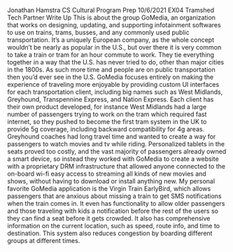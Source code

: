 Jonathan Hamstra
CS Cultural Program Prep
10/6/2021
EX04 Tramshed Tech Partner Write Up
This is about the group GoMedia, an organization that works on designing, updating, and supporting infotainment softwares to use on trains, trams, busses, and any commonly used public transportation. It’s a uniquely European company, as the whole concept wouldn’t be nearly as popular in the U.S., but over there it is very common to take a train or tram for an hour commute to work. They tie everything together in a way that the U.S. has never tried to do, other than major cities in the 1800s. As such more time and people are on public transportation then you’d ever see in the U.S. GoMedia focuses entirely on making the experience of traveling more enjoyable by providing custom UI interfaces for each transportation client, including big names such as West Midlands, Greyhound, Transpennine Express, and Nation Express. Each client has their own product developed, for instance West Midlands had a large number of passengers trying to work on the tram which required fast internet, so they pushed to become the first tram system in the UK to provide 5g coverage, including backward compatibility for 4g areas. Greyhound coaches had long travel time and wanted to create a way for passengers to watch movies and tv while riding. Personalized tablets in the seats proved too costly, and the vast majority of passengers already owned a smart device, so instead they worked with GoMedia to create a website with a proprietary DRM infrastructure that allowed anyone connected to the on-board wi-fi easy access to streaming all kinds of new movies and shows, without having to download or install anything new. My personal favorite GoMedia application is the Virgin Train EarlyBird, which allows passengers that are anxious about missing a train to get SMS notifications when the train comes in. It even has functionality to allow older passengers and those traveling with kids a notification before the rest of the users so they can find a seat before it gets crowded. It also has comprehensive information on the current location, such as speed, route info, and time to destination. This system also reduces congestion by boarding different groups at different times.
